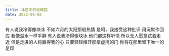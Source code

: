 ```yaml
---
title: 冰宫中的玫瑰园
date: 2022-06-02
---
```


有人说我冷得像块冰
不如六月的太阳那般热情<!--more-->
是呵，我接受这种批评
用沉默作回应
我像湖水一样平静
有人说我冷得像块冰
他们都这样听信
所以无人愿意试着走近
但是走进的人将赢得我的心
只要轻轻推开那扇虚掩的门
你将在那里留下唯一的足印